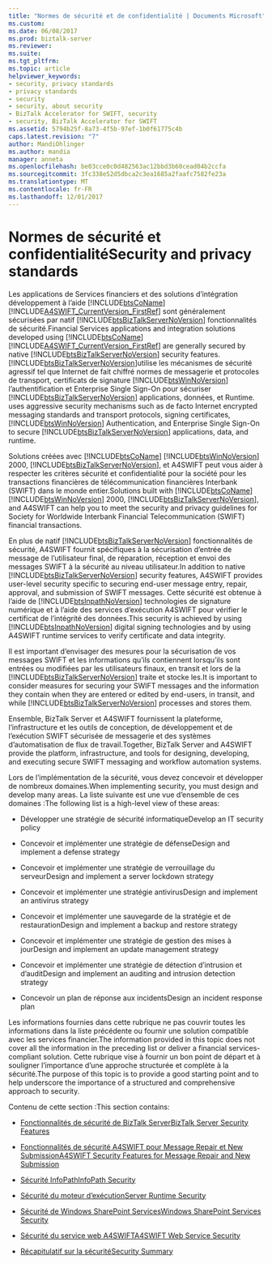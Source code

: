 ```yaml
---
title: "Normes de sécurité et de confidentialité | Documents Microsoft"
ms.custom: 
ms.date: 06/08/2017
ms.prod: biztalk-server
ms.reviewer: 
ms.suite: 
ms.tgt_pltfrm: 
ms.topic: article
helpviewer_keywords:
- security, privacy standards
- privacy standards
- security
- security, about security
- BizTalk Accelerator for SWIFT, security
- security, BizTalk Accelerator for SWIFT
ms.assetid: 5794b25f-8a73-4f5b-97ef-1b0f61775c4b
caps.latest.revision: "7"
author: MandiOhlinger
ms.author: mandia
manager: anneta
ms.openlocfilehash: be03cce0c0d482563ac12bbd3b60cead04b2ccfa
ms.sourcegitcommit: 3fc338e52d5dbca2c3ea1685a2faafc7582fe23a
ms.translationtype: MT
ms.contentlocale: fr-FR
ms.lasthandoff: 12/01/2017
---
```

# <a name="security-and-privacy-standards"></a><span data-ttu-id="e1cdb-102">Normes de sécurité et confidentialité</span><span class="sxs-lookup"><span data-stu-id="e1cdb-102">Security and privacy standards</span></span>
<span data-ttu-id="e1cdb-103">Les applications de Services financiers et des solutions d’intégration développement à l’aide [!INCLUDE[btsCoName](../../includes/btsconame-md.md)] [!INCLUDE[A4SWIFT_CurrentVersion_FirstRef](../../includes/a4swift-currentversion-firstref-md.md)] sont généralement sécurisées par natif [!INCLUDE[btsBizTalkServerNoVersion](../../includes/btsbiztalkservernoversion-md.md)] fonctionnalités de sécurité.</span><span class="sxs-lookup"><span data-stu-id="e1cdb-103">Financial Services applications and integration solutions developed using [!INCLUDE[btsCoName](../../includes/btsconame-md.md)][!INCLUDE[A4SWIFT_CurrentVersion_FirstRef](../../includes/a4swift-currentversion-firstref-md.md)] are generally secured by native [!INCLUDE[btsBizTalkServerNoVersion](../../includes/btsbiztalkservernoversion-md.md)] security features.</span></span> [!INCLUDE[btsBizTalkServerNoVersion](../../includes/btsbiztalkservernoversion-md.md)]<span data-ttu-id="e1cdb-104">utilise les mécanismes de sécurité agressif tel que Internet de fait chiffré normes de messagerie et protocoles de transport, certificats de signature [!INCLUDE[btsWinNoVersion](../../includes/btswinnoversion-md.md)] l’authentification et Enterprise Single Sign-On pour sécuriser [!INCLUDE[btsBizTalkServerNoVersion](../../includes/btsbiztalkservernoversion-md.md)] applications, données, et Runtime.</span><span class="sxs-lookup"><span data-stu-id="e1cdb-104"> uses aggressive security mechanisms such as de facto Internet encrypted messaging standards and transport protocols, signing certificates, [!INCLUDE[btsWinNoVersion](../../includes/btswinnoversion-md.md)] Authentication, and Enterprise Single Sign-On to secure [!INCLUDE[btsBizTalkServerNoVersion](../../includes/btsbiztalkservernoversion-md.md)] applications, data, and runtime.</span></span>  
  
 <span data-ttu-id="e1cdb-105">Solutions créées avec [!INCLUDE[btsCoName](../../includes/btsconame-md.md)] [!INCLUDE[btsWinNoVersion](../../includes/btswinnoversion-md.md)] 2000, [!INCLUDE[btsBizTalkServerNoVersion](../../includes/btsbiztalkservernoversion-md.md)], et A4SWIFT peut vous aider à respecter les critères sécurité et confidentialité pour la société pour les transactions financières de télécommunication financières Interbank (SWIFT) dans le monde entier.</span><span class="sxs-lookup"><span data-stu-id="e1cdb-105">Solutions built with [!INCLUDE[btsCoName](../../includes/btsconame-md.md)][!INCLUDE[btsWinNoVersion](../../includes/btswinnoversion-md.md)] 2000, [!INCLUDE[btsBizTalkServerNoVersion](../../includes/btsbiztalkservernoversion-md.md)], and A4SWIFT can help you to meet the security and privacy guidelines for Society for Worldwide Interbank Financial Telecommunication (SWIFT) financial transactions.</span></span>  
  
 <span data-ttu-id="e1cdb-106">En plus de natif [!INCLUDE[btsBizTalkServerNoVersion](../../includes/btsbiztalkservernoversion-md.md)] fonctionnalités de sécurité, A4SWIFT fournit spécifiques à la sécurisation d’entrée de message de l’utilisateur final, de réparation, réception et envoi des messages SWIFT à la sécurité au niveau utilisateur.</span><span class="sxs-lookup"><span data-stu-id="e1cdb-106">In addition to native [!INCLUDE[btsBizTalkServerNoVersion](../../includes/btsbiztalkservernoversion-md.md)] security features, A4SWIFT provides user-level security specific to securing end-user message entry, repair, approval, and submission of SWIFT messages.</span></span> <span data-ttu-id="e1cdb-107">Cette sécurité est obtenue à l’aide de [!INCLUDE[btsInpathNoVersion](../../includes/btsinpathnoversion-md.md)] technologies de signature numérique et à l’aide des services d’exécution A4SWIFT pour vérifier le certificat de l’intégrité des données.</span><span class="sxs-lookup"><span data-stu-id="e1cdb-107">This security is achieved by using [!INCLUDE[btsInpathNoVersion](../../includes/btsinpathnoversion-md.md)] digital signing technologies and by using A4SWIFT runtime services to verify certificate and data integrity.</span></span>  
  
 <span data-ttu-id="e1cdb-108">Il est important d’envisager des mesures pour la sécurisation de vos messages SWIFT et les informations qu’ils contiennent lorsqu’ils sont entrées ou modifiées par les utilisateurs finaux, en transit et lors de la [!INCLUDE[btsBizTalkServerNoVersion](../../includes/btsbiztalkservernoversion-md.md)] traite et stocke les.</span><span class="sxs-lookup"><span data-stu-id="e1cdb-108">It is important to consider measures for securing your SWIFT messages and the information they contain when they are entered or edited by end-users, in transit, and while [!INCLUDE[btsBizTalkServerNoVersion](../../includes/btsbiztalkservernoversion-md.md)] processes and stores them.</span></span>  
  
 <span data-ttu-id="e1cdb-109">Ensemble, BizTalk Server et A4SWIFT fournissent la plateforme, l’infrastructure et les outils de conception, de développement et de l’exécution SWIFT sécurisée de messagerie et des systèmes d’automatisation de flux de travail.</span><span class="sxs-lookup"><span data-stu-id="e1cdb-109">Together, BizTalk Server and A4SWIFT provide the platform, infrastructure, and tools for designing, developing, and executing secure SWIFT messaging and workflow automation systems.</span></span>  
  
 <span data-ttu-id="e1cdb-110">Lors de l’implémentation de la sécurité, vous devez concevoir et développer de nombreux domaines.</span><span class="sxs-lookup"><span data-stu-id="e1cdb-110">When implementing security, you must design and develop many areas.</span></span> <span data-ttu-id="e1cdb-111">La liste suivante est une vue d’ensemble de ces domaines :</span><span class="sxs-lookup"><span data-stu-id="e1cdb-111">The following list is a high-level view of these areas:</span></span>  
  
-   <span data-ttu-id="e1cdb-112">Développer une stratégie de sécurité informatique</span><span class="sxs-lookup"><span data-stu-id="e1cdb-112">Develop an IT security policy</span></span>  
  
-   <span data-ttu-id="e1cdb-113">Concevoir et implémenter une stratégie de défense</span><span class="sxs-lookup"><span data-stu-id="e1cdb-113">Design and implement a defense strategy</span></span>  
  
-   <span data-ttu-id="e1cdb-114">Concevoir et implémenter une stratégie de verrouillage du serveur</span><span class="sxs-lookup"><span data-stu-id="e1cdb-114">Design and implement a server lockdown strategy</span></span>  
  
-   <span data-ttu-id="e1cdb-115">Concevoir et implémenter une stratégie antivirus</span><span class="sxs-lookup"><span data-stu-id="e1cdb-115">Design and implement an antivirus strategy</span></span>  
  
-   <span data-ttu-id="e1cdb-116">Concevoir et implémenter une sauvegarde de la stratégie et de restauration</span><span class="sxs-lookup"><span data-stu-id="e1cdb-116">Design and implement a backup and restore strategy</span></span>  
  
-   <span data-ttu-id="e1cdb-117">Concevoir et implémenter une stratégie de gestion des mises à jour</span><span class="sxs-lookup"><span data-stu-id="e1cdb-117">Design and implement an update management strategy</span></span>  
  
-   <span data-ttu-id="e1cdb-118">Concevoir et implémenter une stratégie de détection d’intrusion et d’audit</span><span class="sxs-lookup"><span data-stu-id="e1cdb-118">Design and implement an auditing and intrusion detection strategy</span></span>  
  
-   <span data-ttu-id="e1cdb-119">Concevoir un plan de réponse aux incidents</span><span class="sxs-lookup"><span data-stu-id="e1cdb-119">Design an incident response plan</span></span>  
  
 <span data-ttu-id="e1cdb-120">Les informations fournies dans cette rubrique ne pas couvrir toutes les informations dans la liste précédente ou fournir une solution compatible avec les services financier.</span><span class="sxs-lookup"><span data-stu-id="e1cdb-120">The information provided in this topic does not cover all the information in the preceding list or deliver a financial services-compliant solution.</span></span> <span data-ttu-id="e1cdb-121">Cette rubrique vise à fournir un bon point de départ et à souligner l’importance d’une approche structurée et complète à la sécurité.</span><span class="sxs-lookup"><span data-stu-id="e1cdb-121">The purpose of this topic is to provide a good starting point and to help underscore the importance of a structured and comprehensive approach to security.</span></span>  
  
 <span data-ttu-id="e1cdb-122">Contenu de cette section :</span><span class="sxs-lookup"><span data-stu-id="e1cdb-122">This section contains:</span></span>  
  
-   [<span data-ttu-id="e1cdb-123">Fonctionnalités de sécurité de BizTalk Server</span><span class="sxs-lookup"><span data-stu-id="e1cdb-123">BizTalk Server Security Features</span></span>](../../adapters-and-accelerators/accelerator-swift/biztalk-server-security-features.md)  
  
-   [<span data-ttu-id="e1cdb-124">Fonctionnalités de sécurité A4SWIFT pour Message Repair et New Submission</span><span class="sxs-lookup"><span data-stu-id="e1cdb-124">A4SWIFT Security Features for Message Repair and New Submission</span></span>](../../adapters-and-accelerators/accelerator-swift/a4swift-security-features-for-message-repair-and-new-submission.md)  
  
-   [<span data-ttu-id="e1cdb-125">Sécurité InfoPath</span><span class="sxs-lookup"><span data-stu-id="e1cdb-125">InfoPath Security</span></span>](../../adapters-and-accelerators/accelerator-swift/infopath-security.md)  
  
-   [<span data-ttu-id="e1cdb-126">Sécurité du moteur d’exécution</span><span class="sxs-lookup"><span data-stu-id="e1cdb-126">Server Runtime Security</span></span>](../../adapters-and-accelerators/accelerator-swift/server-runtime-security.md)  
  
-   [<span data-ttu-id="e1cdb-127">Sécurité de Windows SharePoint Services</span><span class="sxs-lookup"><span data-stu-id="e1cdb-127">Windows SharePoint Services Security</span></span>](../../adapters-and-accelerators/accelerator-swift/windows-sharepoint-services-security.md)  
  
-   [<span data-ttu-id="e1cdb-128">Sécurité du service web A4SWIFT</span><span class="sxs-lookup"><span data-stu-id="e1cdb-128">A4SWIFT Web Service Security</span></span>](../../adapters-and-accelerators/accelerator-swift/a4swift-web-service-security.md)  
  
-   [<span data-ttu-id="e1cdb-129">Récapitulatif sur la sécurité</span><span class="sxs-lookup"><span data-stu-id="e1cdb-129">Security Summary</span></span>](../../adapters-and-accelerators/accelerator-swift/security-summary.md)